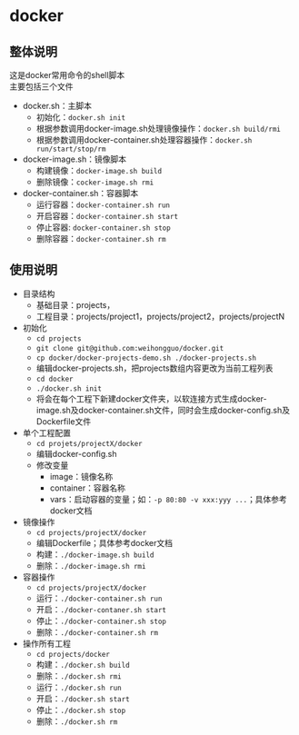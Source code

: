 # docker
## 整体说明
这是docker常用命令的shell脚本<br>
主要包括三个文件
+ docker.sh：主脚本
  + 初始化：`docker.sh init`
  + 根据参数调用docker-image.sh处理镜像操作：`docker.sh build/rmi`
  + 根据参数调用docker-container.sh处理容器操作：`docker.sh run/start/stop/rm`
+ docker-image.sh：镜像脚本
  + 构建镜像：`docker-image.sh build`
  + 删除镜像：`cocker-image.sh rmi`
+ docker-container.sh：容器脚本
  + 运行容器：`docker-container.sh run`
  + 开启容器：`docker-container.sh start`
  + 停止容器: `docker-container.sh stop`
  + 删除容器：`docker-container.sh rm`
## 使用说明
+ 目录结构
  + 基础目录：projects，
  + 工程目录：projects/project1，projects/project2，projects/projectN
+ 初始化
  + `cd projects`
  + `git clone git@github.com:weihongguo/docker.git`
  + `cp docker/docker-projects-demo.sh ./docker-projects.sh`
  + 编辑docker-projects.sh，把projects数组内容更改为当前工程列表
  + `cd docker`
  + `./docker.sh init`
  + 将会在每个工程下新建docker文件夹，以软连接方式生成docker-image.sh及docker-container.sh文件，同时会生成docker-config.sh及Dockerfile文件
+ 单个工程配置
  + `cd projets/projectX/docker`
  + 编辑docker-config.sh
  + 修改变量
    + image：镜像名称
    + container：容器名称
    + vars：启动容器的变量；如：`-p 80:80 -v xxx:yyy ...`；具体参考docker文档
+ 镜像操作
  + `cd projects/projectX/docker`
  + 编辑Dockerfile；具体参考docker文档
  + 构建：`./docker-image.sh build`
  + 删除：`./docker-image.sh rmi`
+ 容器操作
  + `cd projects/projectX/docker`
  + 运行：`./docker-container.sh run`
  + 开启：`./docker-contaner.sh start`
  + 停止：`./docker-container.sh stop`
  + 删除：`./docker-container.sh rm`
+ 操作所有工程
  + `cd projects/docker`
  + 构建：`./docker.sh build`
  + 删除：`./docker.sh rmi`
  + 运行：`./docker.sh run`
  + 开启：`./docker.sh start`
  + 停止：`./docker.sh stop`
  + 删除：`./docker.sh rm`
